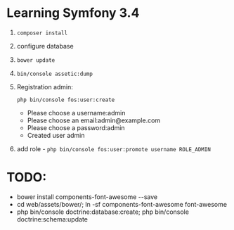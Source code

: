 <h1>Learning Symfony 3.4</h1>

1) `composer install`
2)  configure database
3) `bower update`
4) `bin/console assetic:dump`
5)  <p>Registration admin:</p>

    `php bin/console fos:user:create`
    <ul>
    <li> Please choose a username:admin</li>
    <li> Please choose an email:admin@example.com</li>
    <li> Please choose a password:admin</li>
    <li> Created user admin </li>
    </ul>
6) add role -  `php bin/console fos:user:promote username ROLE_ADMIN`

# TODO:
<ul>
    <li>bower install components-font-awesome --save</li>
    <li>cd web/assets/bower/; ln -sf components-font-awesome font-awesome</li>
    <li>php bin/console doctrine:database:create; php bin/console doctrine:schema:update</li>  
<ul> 